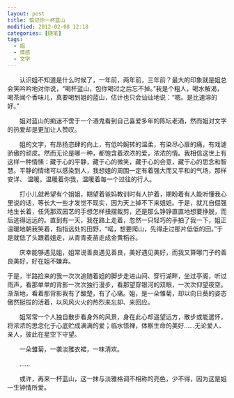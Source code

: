 ```yaml
---
layout: post
title: 惦记你一杯蓝山
modified: 2012-02-08 12:18
categories: [随笔]
tags: 
  - 姐
  - 情感
  - 文字
---
```


　　认识姐不知道是什么时候了，一年前，两年前，三年前？最大的印象就是姐总会笑吟吟地对你说，“喝杯蓝山，包你喝过之后忘不掉。”我是个粗人，喝水解渴，喝茶闻个香味儿，真要喝到姐的蓝山，估计也只会讪讪地说：“嗯。是比速溶的好。”<!-- more -->

　　姐对蓝山的痴迷不啻于一个酒鬼看到自己喜爱多年的陈坛老酒，然而姐对文字的热爱却是更加让人赞叹。

　　姐的文字，有昂扬恣肆的向上，有低吟婉转的温柔，有染尽心扉的痛，有戏谑骄傲的顽皮。然而无论是哪一种，都饱含着浓浓的爱，浓浓的情。我相信这世上有这样一种情愫：藏于心的平静，藏于心的微笑，藏于心的会意，藏于心的思念和智慧。平静的情绪可以感染到人，我想姐的周围一定有着强大而又平和的气场，那样安详、 温暖。温暖着你我，温暖着每一个过往的行人。

　　打小儿就希望有个姐姐，期望着爸妈教训时有人护着，期盼着有人能听懂我心里说的话，等长大一些才发觉不现实，因为天上掉不下来姐姐。于是，就兀自倔强地生长着，任凭那双园艺的手想怎样扭摆裁剪，还是那么铮铮直直地想要挣脱，而后逃得远远的。直到有一天，我在路上走着，忽然一只轻巧的手拍了我一下，姐正温暖地朝我笑着，指指远处的田野，“喏，想要爬山，先得走过那片低低的田。”于是就低了头跟着姐走，从青青麦苗走成金黄稻谷。

　　庆幸能够遇见姐，姐常说善良遇见善良，美好遇见美好，而我又算哪门子的善良美好，好在姐不嫌弃。

于是，半路捡来的我一次次追随着姐的脚步走进山间、穿行湖畔，坐过亭阁，听过雨声，看那单单的背影一次次独行漫步，看那望穿银河的双眼，一次次仰望夜空。渐渐地，看着那背影我有了酸楚，有了心痛。姐，是一朵雏菊，却以向日葵的姿态傲然挺拔的活着，以风风火火的热烈来忘却、来回应。

　　姐常常一个人独自散步看身外的风景，身在此心却遥望远方，散步或能遣怀，将浓浓的思念化于心底贮成满满的爱；临水悟禅，体察生命的美好……无论爱人、亲人，彼此在星空下守望。 

　　一朵雏菊，一袭淡雅衣裙，一味清欢。

　　……

　　或许，再来一杯蓝山，这一抹与淡雅格调不相称的亮色，少不得，因为这是姐一生钟情所爱。